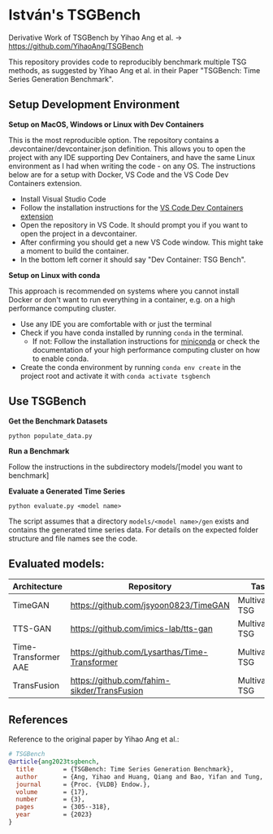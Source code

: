 # István's TSGBench

Derivative Work of TSGBench by Yihao Ang et al. -> https://github.com/YihaoAng/TSGBench

This repository provides code to reproducibly benchmark multiple TSG methods, as suggested by Yihao Ang et al. in their Paper "TSGBench: Time Series Generation Benchmark".

## Setup Development Environment

**Setup on MacOS, Windows or Linux with Dev Containers**

This is the most reproducible option. The repository contains a .devcontainer/devcontainer.json definition. This allows you to open the project with any IDE supporting Dev Containers, and have the same Linux environment as I had when writing the code - on any OS. The instructions below are for a setup with Docker, VS Code and the VS Code Dev Containers extension.

- Install Visual Studio Code
- Follow the installation instructions for the [VS Code Dev Containers extension](https://marketplace.visualstudio.com/items?itemName=ms-vscode-remote.remote-containers)
- Open the repository in VS Code. It should prompt you if you want to open the project in a devcontainer. 
- After confirming you should get a new VS Code window. This might take a moment to build the container.
- In the bottom left corner it should say "Dev Container: TSG Bench".

**Setup on Linux with conda**

This approach is recommended on systems where you cannot install Docker or don't want to run everything in a container, e.g. on a high performance computing cluster.

- Use any IDE you are comfortable with or just the terminal
- Check if you have conda installed by running `conda` in the terminal.
  - If not: Follow the installation instructions for [miniconda]() or check the documentation of your high performance computing cluster on how to enable conda.
- Create the conda environment by running `conda env create` in the project root and activate it with `conda activate tsgbench`


## Use TSGBench

**Get the Benchmark Datasets**

`python populate_data.py`

**Run a Benchmark**

Follow the instructions in the subdirectory models/[model you want to benchmark]

**Evaluate a Generated Time Series**

`python evaluate.py <model name>`

The script assumes that a directory `models/<model name>/gen` exists and contains the generated time series data. For details on the expected folder structure and file names see the code.

## Evaluated models:


| Architecture         | Repository                                    | Task                         |
|----------------------|-----------------------------------------------|------------------------------|
| TimeGAN              | https://github.com/jsyoon0823/TimeGAN         | Multivariate TSG             |
| TTS-GAN              | https://github.com/imics-lab/tts-gan          | Multivariate TSG             |
| Time-Transformer AAE | https://github.com/Lysarthas/Time-Transformer | Multivariate TSG             |
| TransFusion          | https://github.com/fahim-sikder/TransFusion   | Multivariate TSG             |


## References

Reference to the original paper by Yihao Ang et al.:

```bibtex
# TSGBench
@article{ang2023tsgbench,
  title        = {TSGBench: Time Series Generation Benchmark},
  author       = {Ang, Yihao and Huang, Qiang and Bao, Yifan and Tung, Anthony KH and Huang, Zhiyong},
  journal      = {Proc. {VLDB} Endow.},
  volume       = {17},
  number       = {3},
  pages        = {305--318},
  year         = {2023}
}

